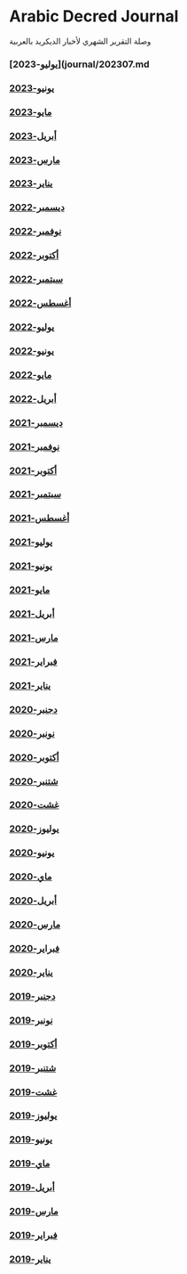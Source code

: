 # Arabic Decred Journal
وصلة التقرير الشهري لأخبار الديكريد بالعربية
### [يوليو-2023](journal/202307.md
### [يونيو-2023](journal/202306.md)
### [مايو-2023](journal/202305.md)
### [أبريل-2023](journal/202304.md)
### [مارس-2023](journal/202303.md)
### [يناير-2023](journal/202301.md)
### [ديسمبر-2022](journal/202212.md)
### [نوفمبر-2022](journal/202211.md)
### [أكتوبر-2022](journal/202210.md)
### [سبتمبر-2022](journal/202209.md)
### [أغسطس-2022](journal/202208.md)
### [يوليو-2022](journal/202207.md)
### [يونيو-2022](journal/202206.md)
### [مايو-2022](journal/202205.md)
### [أبريل-2022](journal/202204.md)
### [ديسمبر-2021](journal/202112.md)
### [نوفمبر-2021](journal/202111.md)
### [أكتوبر-2021](journal/202110.md)
### [سبتمبر-2021](journal/202109.md)
### [أغسطس-2021](journal/202108.md)
### [يوليو-2021](journal/202107.md)
### [يونيو-2021](journal/202106.md)
### [مايو-2021](journal/202105.md)
### [أبريل-2021](journal/202104.md)
### [مارس-2021](journal/202103.md)
### [فبراير-2021](journal/202102.md)
### [يناير-2021](journal/202101.md)
### [دجنبر-2020](journal/202012.md)
### [نونبر-2020](journal/202011.md)
### [أكتوبر-2020](journal/202010.md)
### [شتنبر-2020](journal/202009.md)
### [غشت-2020](journal/202008.md)
### [يوليوز-2020](journal/202007.md)
### [يونيو-2020](journal/202006.md)
### [ماي-2020](journal/202005.md)
### [أبريل-2020](journal/202004.md)
### [مارس-2020](journal/202003.md)
### [فبراير-2020](journal/202002.md)
### [يناير-2020](journal/202001.md)
### [دجنبر-2019](journal/201912.md)
### [نونبر-2019](journal/201911.md)
### [أكتوبر-2019](journal/201910.md)
### [شتنبر-2019](journal/201909.md)
### [غشت-2019](journal/201908.md)
### [يوليوز-2019](journal/201907.md)
### [يونيو-2019](journal/201906.md)
### [ماي-2019](journal/201905.md)
### [أبريل-2019](journal/201904.md)
### [مارس-2019](journal/201903.md)
### [فبراير-2019](journal/201902.md)
### [يناير-2019](journal/201901.md)
